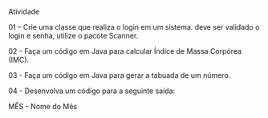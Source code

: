 Atividade

01 – Crie uma classe que realiza o login em um sistema. deve ser validado o login e senha, utilize o pacote Scanner.

02 - Faça um código em Java para calcular Índice de Massa Corpórea (IMC).

03 - Faça um código em Java para gerar a tabuada de um número.

04 - Desenvolva um código para a seguinte saída:

MÊS - Nome do Mês
